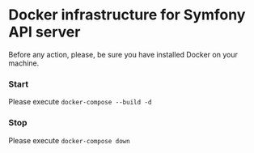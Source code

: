 # Docker infrastructure for Symfony API server
Before any action, please, be sure you have installed Docker on your machine.
### Start
Please execute `docker-compose --build -d`
### Stop
Please execute `docker-compose down`